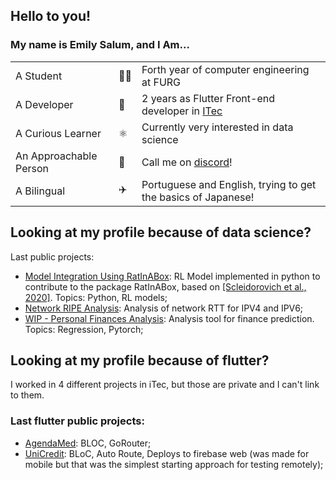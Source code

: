 ## Hello to you!

### My name is Emily Salum, and I Am...
<table>
  <tr>
    <td>A Student</td>
    <td>👩‍🎓</td>
    <td>Forth year of computer engineering at FURG</td>
  </tr>
  <tr>
    <td>A Developer</td>
    <td>👾</td>
    <td>2 years as Flutter Front-end developer in <a href="https://embrapii.org.br/unidades/unidade-embrapii-em-sistema-roboticos-e-automacao-itec-furg-centro-em-ciencia-de-dados-e-robotica-da-universidade-federal-do-rio-grande/">ITec</a></td>
  </tr>
  <tr>
    <td>A Curious Learner</td>
    <td>⚛️</td>
    <td>Currently very interested in data science</td>
  </tr>
  <tr>
    <td>An Approachable Person</td>
    <td>👋</td>
    <td>Call me on <a href="https://discord.com/users/674759841583202328">discord</a>!</td>
  </tr>
  <tr>
    <td>A Bilingual</td>
    <td>✈️</td>
    <td>Portuguese and English, trying to get the basics of Japanese!</td>
  </tr>
</table>


## Looking at my profile because of data science?
Last public projects:
- [Model Integration Using RatInABox](https://github.com/emilymarquessalum/model_integration_ratinabox): RL Model implemented in python to contribute to the package RatInABox, based on [[Scleidorovich et al., 2020]](https://pubmed.ncbi.nlm.nih.gov/31915905/). Topics: Python, RL models;
- [Network RIPE Analysis](https://github.com/emilymarquessalum/network-ripe-analysis/tree/main): Analysis of network RTT for IPV4 and IPV6; 
- [WIP - Personal Finances Analysis](https://github.com/emilymarquessalum/personal_finances_analysis/tree/main): Analysis tool for finance prediction. Topics: Regression, Pytorch;

## Looking at my profile because of flutter?
I worked in 4 different projects in iTec, but those are private and I can't link to them.  
### Last flutter public projects:
- [AgendaMed](https://github.com/SmartAgendaMed/app_smart_agendaMed): BLOC, GoRouter;
- [UniCredit](https://github.com/Uni-Credit/Uni-Credit-Frontend/tree/main): BLoC, Auto Route, Deploys to firebase web (was made for mobile but that was the simplest starting approach for testing remotely);
